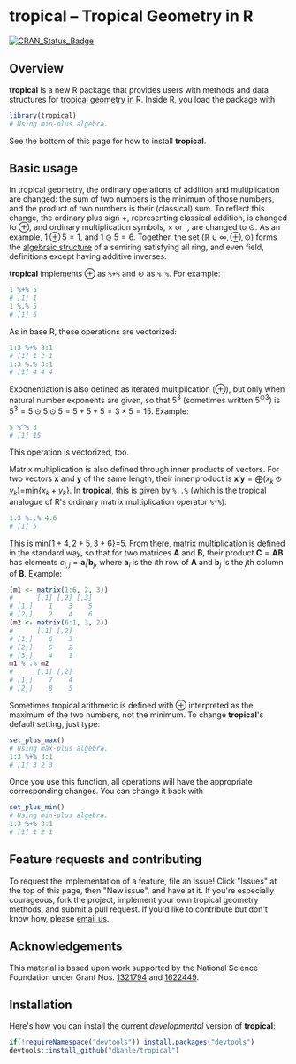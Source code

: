 **tropical** – Tropical Geometry in R
=====================================

[![CRAN\_Status\_Badge](http://www.r-pkg.org/badges/version/tropical)](https://cran.r-project.org/package=tropical)

Overview
--------

**tropical** is a new R package that provides users with methods and data structures for [tropical geometry in R](https://en.wikipedia.org/wiki/Tropical_geometry). Inside R, you load the package with

``` r
library(tropical)
# Using min-plus algebra.
```

See the bottom of this page for how to install **tropical**.

Basic usage
-----------

In tropical geometry, the ordinary operations of addition and multiplication are changed: the sum of two numbers is the minimum of those numbers, and the product of two numbers is their (classical) sum. To reflect this change, the ordinary plus sign +, representing classical addition, is changed to ⊕, and ordinary multiplication symbols, × or ⋅, are changed to ⊙. As an example, 1 ⊕ 5 = 1, and 1 ⊙ 5 = 6. Together, the set (ℝ ∪ ∞, ⊕, ⊙) forms the [algebraic structure](https://en.wikipedia.org/wiki/Algebraic_structure) of a semiring satisfying all ring, and even field, definitions except having additive inverses.

**tropical** implements ⊕ as `%+%` and ⊙ as `%.%`. For example:

``` r
1 %+% 5
# [1] 1
1 %.% 5
# [1] 6
```

As in base R, these operations are vectorized:

``` r
1:3 %+% 3:1
# [1] 1 2 1
1:3 %.% 3:1
# [1] 4 4 4
```

Exponentiation is also defined as iterated multiplication (⊕), but only when natural number exponents are given, so that 5<sup>3</sup> (sometimes written 5<sup>⊙3</sup>) is 5<sup>3</sup> = 5 ⊙ 5 ⊙ 5 = 5 + 5 + 5 = 3 × 5 = 15. Example:

``` r
5 %^% 3
# [1] 15
```

This operation is vectorized, too.

Matrix multiplication is also defined through inner products of vectors. For two vectors **x** and **y** of the same length, their inner product is **x**′**y** = ⨁(*x*<sub>*k*</sub> ⊙ *y*<sub>*k*</sub>)=min{*x*<sub>*k*</sub> + *y*<sub>*k*</sub>}. In **tropical**, this is given by `%..%` (which is the tropical analogue of R's ordinary matrix multiplication operator `%*%`):

``` r
1:3 %..% 4:6
# [1] 5
```

This is min{1 + 4, 2 + 5, 3 + 6}=5. From there, matrix multiplication is defined in the standard way, so that for two matrices **A** and **B**, their product **C** = **AB** has elements *c*<sub>*i*, *j*</sub> = **a**<sub>*i*</sub>′**b**<sub>*j*</sub>, where **a**<sub>*i*</sub> is the *i*th row of **A** and **b**<sub>*j*</sub> is the *j*th column of **B**. Example:

``` r
(m1 <- matrix(1:6, 2, 3))
#      [,1] [,2] [,3]
# [1,]    1    3    5
# [2,]    2    4    6
(m2 <- matrix(6:1, 3, 2))
#      [,1] [,2]
# [1,]    6    3
# [2,]    5    2
# [3,]    4    1
m1 %..% m2
#      [,1] [,2]
# [1,]    7    4
# [2,]    8    5
```

Sometimes tropical arithmetic is defined with ⊕ interpreted as the maximum of the two numbers, not the minimum. To change **tropical**'s default setting, just type:

``` r
set_plus_max()
# Using max-plus algebra.
1:3 %+% 3:1
# [1] 3 2 3
```

Once you use this function, all operations will have the appropriate corresponding changes. You can change it back with

``` r
set_plus_min()
# Using min-plus algebra.
1:3 %+% 3:1
# [1] 1 2 1
```

Feature requests and contributing
---------------------------------

To request the implementation of a feature, file an issue! Click "Issues" at the top of this page, then "New issue", and have at it. If you're especially courageous, fork the project, implement your own tropical geometry methods, and submit a pull request. If you'd like to contribute but don't know how, please [email us](mailto:david.kahle@gmail.com).

Acknowledgements
----------------

This material is based upon work supported by the National Science Foundation under Grant Nos. [1321794](https://nsf.gov/awardsearch/showAward?AWD_ID=1321794) and [1622449](https://nsf.gov/awardsearch/showAward?AWD_ID=1622449).

Installation
------------

Here's how you can install the current *developmental* version of **tropical**:

``` r
if(!requireNamespace("devtools")) install.packages("devtools")
devtools::install_github("dkahle/tropical")
```
